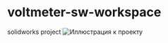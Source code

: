 # voltmeter-sw-workspace
solidworks project
![Иллюстрация к проекту](https://github.com/ivan-tsaryov/voltmeter-sw-workspace/tree/master/images/voltmeter.png)
